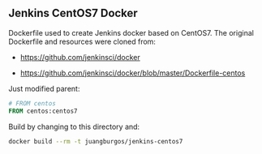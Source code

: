 ## Jenkins CentOS7 Docker

Dockerfile used to create Jenkins docker based on CentOS7. The original Dockerfile and resources were cloned from:

* <https://github.com/jenkinsci/docker>

* <https://github.com/jenkinsci/docker/blob/master/Dockerfile-centos>

Just modified parent:

```dockerfile
# FROM centos
FROM centos:centos7
```

Build by changing to this directory and:

```bash
docker build --rm -t juangburgos/jenkins-centos7
```